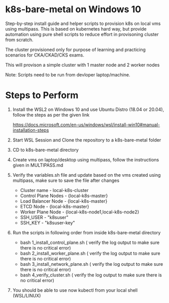 # k8s-bare-metal on Windows 10
Step-by-step install guide and helper scripts to provision k8s on local vms using multipass. 
This is based on kubernetes hard way, but provide automation using pure shell scripts to reduce effort in provisoning cluster from scratch.

The cluster provisioned only for purpose of learning and practicing scenarios for CKA/CKAD/CKS exams.

This will provison a simple cluster with 1 master node and 2 worker nodes

Note: Scripts need to be run from devloper laptop/machine. 

# Steps to Perform


1. Install the WSL2 on Windows 10 and use Ubuntu Distro (18.04 or 20.04), follow the steps as per the given link

    https://docs.microsoft.com/en-us/windows/wsl/install-win10#manual-installation-steps
   
2. Start WSL Session and Clone the repository to a k8s-bare-metal folder 
3. CD to k8s-bare-metal directory
4. Create vms on laptop/desktop using multipass, follow the instructions  given in MULTIPASS.md
5. Verify the variables.sh file and update based on the vms created using multipass, make sure to save the file after changes 
    - Cluster name - local-k8s-cluster
    - Control Plane Nodes - {local-k8s-master}
    - Load Balancer Node  - {local-k8s-master}
    - ETCD Node           - {local-k8s-master}
    - Worker Plane Node   - {local-k8s-node1,local-k8s-node2}
    - SSH_USER            - "k8suser"
    - SSH_KEY             - "k8suser-key"  

6. Run the scripts in following order from inside k8s-bare-metal directory
    - bash 1_install_control_plane.sh ( verify the log output to make sure there is no critical error)
    - bash 2_install_worker_plane.sh ( verify the log output to make sure there is no critical error)
    - bash 3_install_network_plane.sh ( verify the log output to make sure there is no critical error)
    - bash 4_verify_cluster.sh ( verify the log output to make sure there is no critical error)
  
7. You should be able to use now kubectl from your local shell (WSL/LINUX)